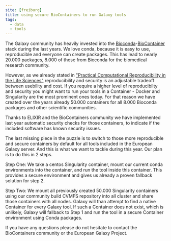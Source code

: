 ```yaml
---
site: [freiburg]
title: using secure BioContainers to run Galaxy tools
tags:
  - data
  - tools
---
```


The Galaxy community has heavily invested into the [Bioconda](https://doi.org/10.1038/s41592-018-0046-7)-[BioContainer](https://doi.org/10.1093/bioinformatics/btx192)
stack during the last years. We love conda, because it is easy to use, reproducible and everyone can create packages. This has lead to nearly 20.000 packages, 8.000 of those
from Bioconda for the biomedical research community.

However, as we already stated in ["Practical Computational Reproducibility in the Life Sciences"](https://doi.org/10.1016/j.cels.2018.03.014) reproducibility and security is an
adjustable tradeoff between usebility and cost. If you require a higher level of reproducibilty and security you might want to run your tools in a Container - Docker and Singularity
are the most prominent ones today. For that reason we have created over the years already 50.000 containers for all 8.000 Bioconda packages and other scientific communities.

Thanks to ELIXIR and the BioContainers community we have implemented last year automatic security checks for those containers, to indicate if the included software has known
security issues.

The last missing piece in the puzzle is to switch to those more reproducible and secure containers by default for all tools included in the European Galaxy server.
And this is what we want to tackle during this year. Our plan is to do this in 2 steps.

Step One: We take a centos Singularity container, mount our current conda environments into the container, and run the tool inside this container. This provides a secure
environment and gives us already a proven fallback solution for step 2.

Step Two: We mount all previously created 50.000 Singularity containers using our community build CVMFS repository into all cluster and share those containers with
all nodes. Galaxy will than attempt to find a native Container for every Galaxy tool. If such a Container does not exist, which is unlikely, Galaxy will fallback to Step 1 and
run the tool in a secure Container environment using Conda packages.

If you have any questions please do not hesitate to contact the BioContainers community or the European Galaxy Project.

